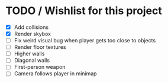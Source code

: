 # TODO / Wishlist for this project

- [x] Add collisions
- [x] Render skybox
- [ ] Fix weird visual bug when player gets too close to objects
- [ ] Render floor textures
- [ ] Higher walls
- [ ] Diagonal walls
- [ ] First-person weapon
- [ ] Camera follows player in minimap
